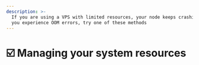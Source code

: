 ```yaml
---
description: >-
  If you are using a VPS with limited resources, your node keeps crashing, or
  you experience OOM errors, try one of these methods
---
```


# ☑️ Managing your system resources

